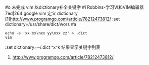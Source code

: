 #o
未完成 vim 以dictionary补全关键字
#i
Robbins-学习VI和VIM编辑器 7ed|264
google vim 定义 dictionary
[1]http://www.programgo.com/article/78212473812/
:set dictionary=/usr/share/dict/wors
#a
```
echo -e 'xx xx\nxx yy\nxx zz' > .dict
vim
```
:set dictionary=~/.dict
^x^k
结果显示关键字列表
1. http://www.programgo.com/article/78212473812/
